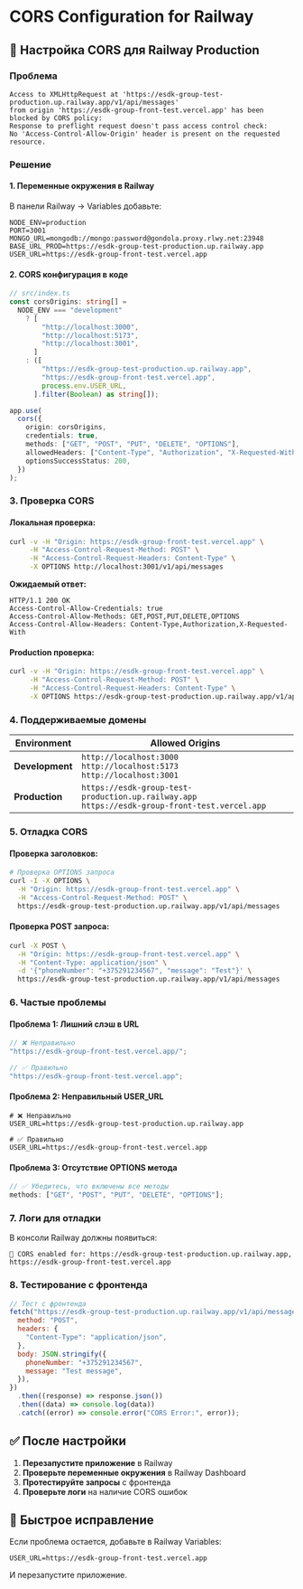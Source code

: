 # CORS Configuration for Railway

## 🚀 **Настройка CORS для Railway Production**

### **Проблема**

```
Access to XMLHttpRequest at 'https://esdk-group-test-production.up.railway.app/v1/api/messages'
from origin 'https://esdk-group-front-test.vercel.app' has been blocked by CORS policy:
Response to preflight request doesn't pass access control check:
No 'Access-Control-Allow-Origin' header is present on the requested resource.
```

### **Решение**

#### **1. Переменные окружения в Railway**

В панели Railway → Variables добавьте:

```env
NODE_ENV=production
PORT=3001
MONGO_URL=mongodb://mongo:password@gondola.proxy.rlwy.net:23948
BASE_URL_PROD=https://esdk-group-test-production.up.railway.app
USER_URL=https://esdk-group-front-test.vercel.app
```

#### **2. CORS конфигурация в коде**

```typescript
// src/index.ts
const corsOrigins: string[] =
  NODE_ENV === "development"
    ? [
        "http://localhost:3000",
        "http://localhost:5173",
        "http://localhost:3001",
      ]
    : ([
        "https://esdk-group-test-production.up.railway.app",
        "https://esdk-group-front-test.vercel.app",
        process.env.USER_URL,
      ].filter(Boolean) as string[]);

app.use(
  cors({
    origin: corsOrigins,
    credentials: true,
    methods: ["GET", "POST", "PUT", "DELETE", "OPTIONS"],
    allowedHeaders: ["Content-Type", "Authorization", "X-Requested-With"],
    optionsSuccessStatus: 200,
  })
);
```

### **3. Проверка CORS**

#### **Локальная проверка:**

```bash
curl -v -H "Origin: https://esdk-group-front-test.vercel.app" \
     -H "Access-Control-Request-Method: POST" \
     -H "Access-Control-Request-Headers: Content-Type" \
     -X OPTIONS http://localhost:3001/v1/api/messages
```

**Ожидаемый ответ:**

```
HTTP/1.1 200 OK
Access-Control-Allow-Credentials: true
Access-Control-Allow-Methods: GET,POST,PUT,DELETE,OPTIONS
Access-Control-Allow-Headers: Content-Type,Authorization,X-Requested-With
```

#### **Production проверка:**

```bash
curl -v -H "Origin: https://esdk-group-front-test.vercel.app" \
     -H "Access-Control-Request-Method: POST" \
     -H "Access-Control-Request-Headers: Content-Type" \
     -X OPTIONS https://esdk-group-test-production.up.railway.app/v1/api/messages
```

### **4. Поддерживаемые домены**

| Environment     | Allowed Origins                                                                                   |
| --------------- | ------------------------------------------------------------------------------------------------- |
| **Development** | `http://localhost:3000`<br>`http://localhost:5173`<br>`http://localhost:3001`                     |
| **Production**  | `https://esdk-group-test-production.up.railway.app`<br>`https://esdk-group-front-test.vercel.app` |

### **5. Отладка CORS**

#### **Проверка заголовков:**

```bash
# Проверка OPTIONS запроса
curl -I -X OPTIONS \
  -H "Origin: https://esdk-group-front-test.vercel.app" \
  -H "Access-Control-Request-Method: POST" \
  https://esdk-group-test-production.up.railway.app/v1/api/messages
```

#### **Проверка POST запроса:**

```bash
curl -X POST \
  -H "Origin: https://esdk-group-front-test.vercel.app" \
  -H "Content-Type: application/json" \
  -d '{"phoneNumber": "+375291234567", "message": "Test"}' \
  https://esdk-group-test-production.up.railway.app/v1/api/messages
```

### **6. Частые проблемы**

#### **Проблема 1: Лишний слэш в URL**

```typescript
// ❌ Неправильно
"https://esdk-group-front-test.vercel.app/";

// ✅ Правильно
"https://esdk-group-front-test.vercel.app";
```

#### **Проблема 2: Неправильный USER_URL**

```env
# ❌ Неправильно
USER_URL=https://esdk-group-test-production.up.railway.app

# ✅ Правильно
USER_URL=https://esdk-group-front-test.vercel.app
```

#### **Проблема 3: Отсутствие OPTIONS метода**

```typescript
// ✅ Убедитесь, что включены все методы
methods: ["GET", "POST", "PUT", "DELETE", "OPTIONS"];
```

### **7. Логи для отладки**

В консоли Railway должны появиться:

```
🔗 CORS enabled for: https://esdk-group-test-production.up.railway.app, https://esdk-group-front-test.vercel.app
```

### **8. Тестирование с фронтенда**

```javascript
// Тест с фронтенда
fetch("https://esdk-group-test-production.up.railway.app/v1/api/messages", {
  method: "POST",
  headers: {
    "Content-Type": "application/json",
  },
  body: JSON.stringify({
    phoneNumber: "+375291234567",
    message: "Test message",
  }),
})
  .then((response) => response.json())
  .then((data) => console.log(data))
  .catch((error) => console.error("CORS Error:", error));
```

## ✅ **После настройки**

1. **Перезапустите приложение** в Railway
2. **Проверьте переменные окружения** в Railway Dashboard
3. **Протестируйте запросы** с фронтенда
4. **Проверьте логи** на наличие CORS ошибок

## 🔧 **Быстрое исправление**

Если проблема остается, добавьте в Railway Variables:

```env
USER_URL=https://esdk-group-front-test.vercel.app
```

И перезапустите приложение.
